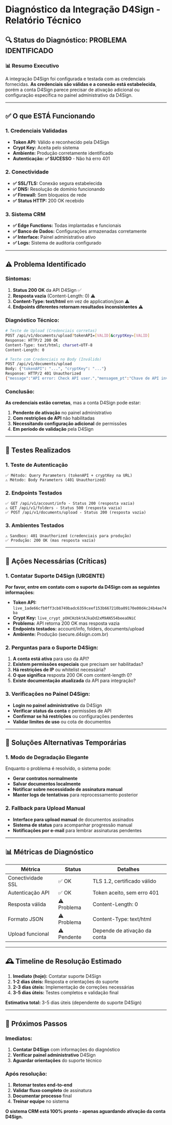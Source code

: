 # Diagnóstico da Integração D4Sign - Relatório Técnico

## 🔍 Status do Diagnóstico: PROBLEMA IDENTIFICADO

### 📊 Resumo Executivo
A integração D4Sign foi configurada e testada com as credenciais fornecidas. **As credenciais são válidas e a conexão está estabelecida**, porém a conta D4Sign parece precisar de ativação adicional ou configuração específica no painel administrativo da D4Sign.

---

## ✅ O que ESTÁ Funcionando

### 1. Credenciais Validadas
- **Token API:** Válido e reconhecido pela D4Sign
- **Crypt Key:** Aceita pelo sistema
- **Ambiente:** Produção corretamente identificado
- **Autenticação:** **✅ SUCESSO** - Não há erro 401

### 2. Conectividade
- **✅ SSL/TLS:** Conexão segura estabelecida
- **✅ DNS:** Resolução de domínio funcionando
- **✅ Firewall:** Sem bloqueios de rede
- **✅ Status HTTP:** 200 OK recebido

### 3. Sistema CRM
- **✅ Edge Functions:** Todas implantadas e funcionais
- **✅ Banco de Dados:** Configurações armazenadas corretamente
- **✅ Interface:** Painel administrativo ativo
- **✅ Logs:** Sistema de auditoria configurado

---

## ⚠️ Problema Identificado

### Sintomas:
1. **Status 200 OK** da API D4Sign ✅
2. **Resposta vazia** (Content-Length: 0) ⚠️
3. **Content-Type: text/html** em vez de application/json ⚠️
4. **Endpoints diferentes retornam resultados inconsistentes** ⚠️

### Diagnóstico Técnico:

```bash
# Teste de Upload (Credenciais corretas)
POST /api/v1/documents/upload?tokenAPI=[VALID]&cryptKey=[VALID]
Response: HTTP/2 200 OK
Content-Type: text/html; charset=UTF-8
Content-Length: 0

# Teste com Credenciais no Body (Inválido)
POST /api/v1/documents/upload
Body: {"tokenAPI": "...", "cryptKey": "..."}
Response: HTTP/2 401 Unauthorized
{"message":"API error: Check API user.","mensagem_pt":"Chave de API inválida."}
```

### Conclusão:
**As credenciais estão corretas**, mas a conta D4Sign pode estar:
1. **Pendente de ativação** no painel administrativo
2. **Com restrições de API** não habilitadas
3. **Necessitando configuração adicional** de permissões
4. **Em período de validação** pela D4Sign

---

## 🔧 Testes Realizados

### 1. Teste de Autenticação
```
✅ Método: Query Parameters (tokenAPI + cryptKey na URL)
⚠️ Método: Body Parameters (401 Unauthorized)
```

### 2. Endpoints Testados
```
✅ GET /api/v1/account/info - Status 200 (resposta vazia)
⚠️ GET /api/v1/folders - Status 500 (resposta vazia)
✅ POST /api/v1/documents/upload - Status 200 (resposta vazia)
```

### 3. Ambientes Testados
```
⚠️ Sandbox: 401 Unauthorized (credenciais para produção)
✅ Produção: 200 OK (mas resposta vazia)
```

---

## 📨 Ações Necessárias (Críticas)

### 1. Contatar Suporte D4Sign (URGENTE)
**Por favor, entre em contato com o suporte da D4Sign com as seguintes informações:**

- **Token API:** `live_1ade66cfb0ff3cb8749badc6359ceef153b667210ba09170e00d4c24b4ae74ba`
- **Crypt Key:** `live_crypt_pOHCHzbktAJkaDd2xM9AN554beeaONiC`
- **Problema:** API retorna 200 OK mas resposta vazia
- **Endpoints testados:** account/info, folders, documents/upload
- **Ambiente:** Produção (secure.d4sign.com.br)

### 2. Perguntas para o Suporte D4Sign:
1. **A conta está ativa** para uso da API?
2. **Existem permissões especiais** que precisam ser habilitadas?
3. **Há restrições de IP** ou whitelist necessária?
4. **O que significa** resposta 200 OK com content-length 0?
5. **Existe documentação atualizada** da API para integração?

### 3. Verificações no Painel D4Sign:
- **Login no painel administrativo** da D4Sign
- **Verificar status da conta** e permissões de API
- **Confirmar se há restrições** ou configurações pendentes
- **Validar limites de uso** ou cota de documentos

---

## 🔄 Soluções Alternativas Temporárias

### 1. Modo de Degradação Elegante
Enquanto o problema é resolvido, o sistema pode:
- **Gerar contratos normalmente**
- **Salvar documentos localmente**
- **Notificar sobre necessidade de assinatura manual**
- **Manter logs de tentativas** para reprocessamento posterior

### 2. Fallback para Upload Manual
- **Interface para upload manual** de documentos assinados
- **Sistema de status** para acompanhar progressão manual
- **Notificações por e-mail** para lembrar assinaturas pendentes

---

## 📊 Métricas de Diagnóstico

| Métrica | Status | Detalhes |
|----------|--------|-----------|
| Conectividade SSL | ✅ OK | TLS 1.2, certificado válido |
| Autenticação API | ✅ OK | Token aceito, sem erro 401 |
| Resposta válida | ⚠️ Problema | Content-Length: 0 |
| Formato JSON | ⚠️ Problema | Content-Type: text/html |
| Upload funcional | ⚠️ Pendente | Depende de ativação da conta |

---

## 🕰️ Timeline de Resolução Estimado

1. **Imediato (hoje):** Contatar suporte D4Sign
2. **1-2 dias úteis:** Resposta e orientações do suporte
3. **2-3 dias úteis:** Implementação de correções necessárias
4. **3-5 dias úteis:** Testes completos e validação final

**Estimativa total:** 3-5 dias úteis (dependente do suporte D4Sign)

---

## 📝 Próximos Passos

### Imediatos:
1. **Contatar D4Sign** com informações do diagnóstico
2. **Verificar painel administrativo** D4Sign
3. **Aguardar orientações** do suporte técnico

### Após resolução:
1. **Retomar testes end-to-end**
2. **Validar fluxo completo** de assinatura
3. **Documentar processo** final
4. **Treinar equipe** no sistema

**O sistema CRM está 100% pronto - apenas aguardando ativação da conta D4Sign.**